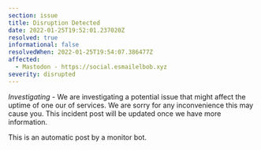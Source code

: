```yaml
---
section: issue
title: Disruption Detected
date: 2022-01-25T19:52:01.237020Z
resolved: true
informational: false
resolvedWhen: 2022-01-25T19:54:07.386477Z
affected:
  - Mastodon - https://social.esmailelbob.xyz
severity: disrupted
---
```

*Investigating* - We are investigating a potential issue that might affect the uptime of one our of services. We are sorry for any inconvenience this may cause you. This incident post will be updated once we have more information.

This is an automatic post by a monitor bot.
        